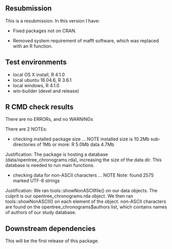 ## Resubmission
This is a resubmission. In this version I have:

* Fixed packages not on CRAN.

* Removed system requirement of mafft software, which was replaced with an R function.

## Test environments
* local OS X install, R 4.1.0
* local ubuntu 16.04.6, R 3.6.1
* local windows, R 4.1.0
* win-builder (devel and release)

## R CMD check results
There are no ERRORs, and no WARNINGs

There are 2 NOTEs:

* checking installed package size ... NOTE
    installed size is 10.2Mb
    sub-directories of 1Mb or more:
      R      5.0Mb
      data   4.7Mb

Justification:
    The package is hosting a database (data/opentree_chronograms.rda), increasing the size of the data dir. This database is needed to run main functions.

* checking data for non-ASCII characters ... NOTE
  Note: found 2575 marked UTF-8 strings

Justification:
    We ran tools::showNonASCIIfile() on our data objects. The culprit is our
    opentree_chronograms.rda object. We then ran tools::showNonASCII() on each element of the object. non-ASCII characters are found on the opentree_chronograms$authors list, which contains names of authors of our study
    database.

## Downstream dependencies

This will be the first release of this package.
